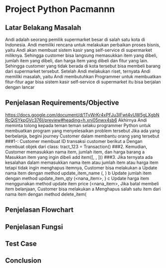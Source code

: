 # Project Python Pacmannn
## Latar Belakang Masalah
Andi adalah seorang pemilik supermarket besar di salah satu kota di Indonesia. Andi memiliki rencana untuk melakukan perbaikan proses bisnis, yaitu Andi akan membuat sistem kasir yang self-service di supermarket miliknya. Sehingga customer bisa langsung memasukkan item yang dibeli, jumlah item yang dibeli, dan harga item yang dibeli dan fitur yang lain. Sehingga customer yang tidak berada di kota tersebut bisa membeli barang dari supermarket tersebut. Setelah Andi melakukan riset, ternyata Andi memiliki masalah, yaitu Andi membutuhkan Programmer untuk membuatkan fitur-fitur agar bisa sistem kasir self-service di supermarket itu bisa berjalan dengan lancar
## Penjelasan Requirements/Objective
https://docs.google.com/document/d/1TyWrKr4xPFJu3IFwt4vUW5gLXgbNRcQjSYkpGVc376I/preview#heading=h.xni05nwx4sb6
Akhirnya Andi meminta tolong kepada teman teman selaku programmer Python untuk
membuatkan program yang menyelesaikan problem tersebut
Jika ada yang berbelanja, begini journey Customer dalam membantu orang yang
tersebut
###1-: Customer membuat ID transaksi customer berikut
a Dengan membuat objek dari class: tract_123 = Transaction() 
###2. Kemudian, Customer memasukkan nama item, jumlah item, dan harga barang
a Masukkan item yang ingin dibeli
add item([<nana iten>, <jumlah iten>, <harga per item>])) 
###3. Jika ternyata ada kesalahan dalam memasukkan nama item atau jumlah item atau
harga item tetapi tidak ingin menghapus itemnya, Customer bisa melakukan 
a Update nama item dengan method update_item_name (<nana iten>, <update nama item>)
b Update jumlah item dengan method update_item_qty (<nana_item>, <update jumlah item>}
c Update harga item menggunakan method
update item price (<nana_item>, <update harga item> Jika batal membeli item belanjaan, 
Customer bisa melakukan a Menghapus salah satu item dari nama item dengan method
delete_item(<nama item>
## Penjelasan Flowchart
## Penjelasan Fungsi
## Test Case
## Conclusion

